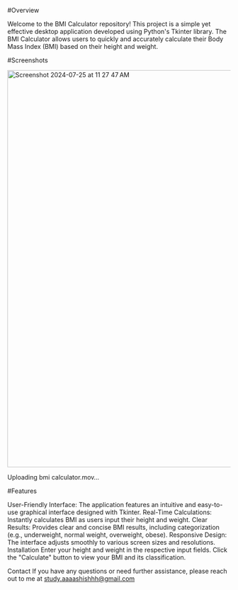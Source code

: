 




#Overview

Welcome to the BMI Calculator repository! This project is a simple yet effective desktop application developed using Python's Tkinter library. The BMI Calculator allows users to quickly and accurately calculate their Body Mass Index (BMI) based on their height and weight.



#Screenshots

<img width="897" alt="Screenshot 2024-07-25 at 11 27 47 AM" src="https://github.com/user-attachments/assets/c4638af1-f32f-426f-a5a3-2cb9c05d735b">




Uploading bmi calculator.mov…





#Features

User-Friendly Interface: The application features an intuitive and easy-to-use graphical interface designed with Tkinter.
Real-Time Calculations: Instantly calculates BMI as users input their height and weight.
Clear Results: Provides clear and concise BMI results, including categorization (e.g., underweight, normal weight, overweight, obese).
Responsive Design: The interface adjusts smoothly to various screen sizes and resolutions.
Installation
Enter your height and weight in the respective input fields.
Click the "Calculate" button to view your BMI and its classification.






Contact
If you have any questions or need further assistance, please reach out to me at study.aaaashishhh@gmail.com
